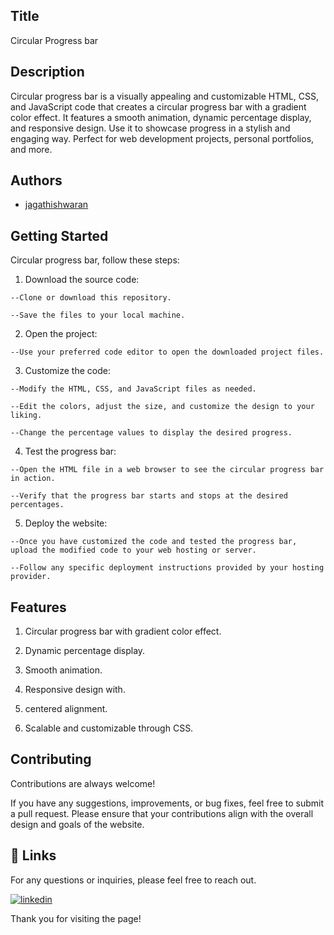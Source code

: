 
## Title

Circular Progress bar


## Description 

 Circular progress bar is a visually appealing and customizable HTML, CSS, and JavaScript code that creates a circular progress bar with a gradient color effect. It features a smooth animation, dynamic percentage display, and responsive design. Use it to showcase progress in a stylish and engaging way. Perfect for web development projects, personal portfolios, and more.
 
## Authors

- [jagathishwaran](https://www.github.com/jagathishwaran) 

    
## Getting Started

Circular progress bar, follow these steps:

   1. Download the source code:

    --Clone or download this repository.

    --Save the files to your local machine.

   2. Open the project:

    --Use your preferred code editor to open the downloaded project files.

   3. Customize the code:

    --Modify the HTML, CSS, and JavaScript files as needed.

    --Edit the colors, adjust the size, and customize the design to your liking.

    --Change the percentage values to display the desired progress.

   4. Test the progress bar:

    --Open the HTML file in a web browser to see the circular progress bar in action.

    --Verify that the progress bar starts and stops at the desired percentages.

   5. Deploy the website:

    --Once you have customized the code and tested the progress bar, upload the modified code to your web hosting or server.

    --Follow any specific deployment instructions provided by your hosting provider.



## Features


 

   1. Circular progress bar with gradient color effect.

   2. Dynamic percentage display.

   3. Smooth animation.

   4. Responsive design with.

   5. centered alignment.

   6. Scalable and customizable through CSS.



## Contributing

Contributions are always welcome!

If you have any suggestions, improvements, or bug fixes, feel free to submit a pull request. Please ensure that your contributions align with the overall design and goals of the website. 


## 🔗 Links

For any questions or inquiries, please feel free to reach out. 

[![linkedin](https://img.shields.io/badge/linkedin-0A66C2?style=for-the-badge&logo=linkedin&logoColor=white)](https://www.linkedin.com/in/jagathishwaran-m-172928231)


Thank you for visiting the page!

